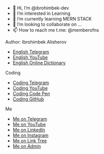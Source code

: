 - 👋 Hi, I’m @ibrohimbek-dev
- 👀 I’m interested in Learning
- 🌱 I’m currently learning MERN STACK
- 💞️ I’m looking to collaborate on ...
- 📫 How to reach me t.me: @memberofns

<div class="section">
  <div class="section-title">Author: Ibrohimbek Alisherov</div>
  <ul class="link-list">
    <li><a href="https://t.me/ns_uzb">English Telegram</a></li>
    <li><a href="https://www.youtube.com/@nsuzb">English YouTube</a></li>
    <li><a href="https://ee-words-uz.vercel.app">English Online Dictionary</a></li>
  </ul>
</div>

<div class="section">
  <div class="section-title">Coding</div>
  <ul class="link-list">
    <li><a href="https://t.me/devcode0101">Coding Telegram</a></li>
    <li><a href="https://www.youtube.com/@devcode0101">Coding YouTube</a></li>
    <li><a href="https://www.codepen.io/brian-uz">Coding Code Pen</a></li>
    <li><a href="https://www.github.com/ibrohimbek-dev">Coding GitHub</a></li>
  </ul>
</div>

<div class="section">
  <div class="section-title">Me</div>
  <ul class="link-list">
    <li><a href="https://t.me/ibrohimbek0127">Me on Telegram</a></li>
    <li><a href="https://www.youtube.com/@ibrohimbek-dev">Me on YouTube</a></li>
    <li><a href="https://www.linkedin.com/in/ibrohimbek-dev">Me on LinkedIn</a></li>
    <li><a href="https://www.instagram.com/ibek0127">Me on Instagram</a></li>
    <li><a href="https://ibrohimbek.link">Me on Link Tree</a></li>
    <li><a href="https://t.me/memberofns">Me on Admin</a></li>
  </ul>
</div>
